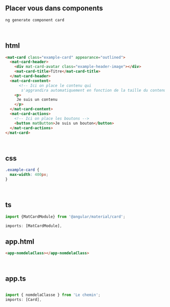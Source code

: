 ## Placer vous dans components

```bash
ng generate component card
```

<br>

## html

```html
<mat-card class="example-card" appearance="outlined">
  <mat-card-header>
    <div mat-card-avatar class="example-header-image"></div>
    <mat-card-title>Titre</mat-card-title>
  </mat-card-header>
  <mat-card-content>
      <!-- Ici on place le contenu qui 
       s'aggrandira automatiquement en fonction de la taille du contenu -->
    <p>
     Je suis un contenu
    </p>
  </mat-card-content>
  <mat-card-actions>
    <!-- Ici on place les boutons -->
    <button matButton>Je suis un bouton</button>
  </mat-card-actions>
</mat-card>
```

<br>

## css


```css
.example-card {
  max-width: 400px;
}
```

<br>

## ts

```ts
import {MatCardModule} from '@angular/material/card';

imports: [MatCardModule],

```

## app.html

```html
<app-nomdelaClass></app-nomdelaClass>
```

<br>

## app.ts

```ts

import { nomdelaClasse } from 'Le chemin';
imports: [Card],

```

